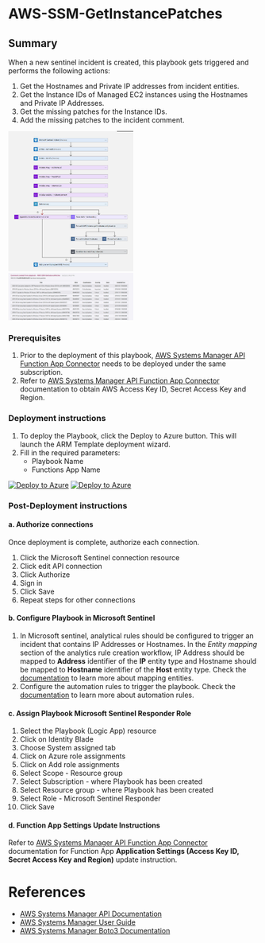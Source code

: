 # AWS-SSM-GetInstancePatches

## Summary

When a new sentinel incident is created, this playbook gets triggered and performs the following actions:

 1. Get the Hostnames and Private IP addresses from incident entities.
 2. Get the Instance IDs of Managed EC2 instances using the Hostnames and Private IP Addresses.
 3. Get the missing patches for the Instance IDs.
 4. Add the missing patches to the incident comment.

<img src="./images/AWS-SSM-GetInstancePatches_light.jpg" width="50%"/><br>
<img src="./images/AWS-SSM-GetInstancePatches_IncidentComment.jpg" width="50%"/><br>

### Prerequisites

1. Prior to the deployment of this playbook, [AWS Systems Manager API Function App Connector](../../CustomConnector/AWS_SSM_FunctionAppConnector/) needs to be deployed under the same subscription.
2. Refer to [AWS Systems Manager API Function App Connector](../../CustomConnector/AWS_SSM_FunctionAppConnector/readme.md) documentation to obtain AWS Access Key ID, Secret Access Key and Region. 

### Deployment instructions

1. To deploy the Playbook, click the Deploy to Azure button. This will launch the ARM Template deployment wizard.
2. Fill in the required parameters:
    * Playbook Name
    * Functions App Name

[![Deploy to Azure](https://aka.ms/deploytoazurebutton)](https://portal.azure.com/#create/Microsoft.Template/uri/https%3A%2F%2Fraw.githubusercontent.com%2FAzure%2FAzure-Sentinel%2Fmaster%2FSolutions%2FAWSAthena%2FPlaybooks%2FAWSAthenaPlaybooks%2FAWSAthena-GetQueryResults%2Fazuredeploy.json) [![Deploy to Azure](https://aka.ms/deploytoazuregovbutton)](https://portal.azure.us/#create/Microsoft.Template/uri/https%3A%2F%2Fraw.githubusercontent.com%2FAzure%2FAzure-Sentinel%2Fmaster%2FSolutions%2FAWSAthena%2FPlaybooks%2FAWSAthenaPlaybooks%2FAWSAthena-GetQueryResults%2Fazuredeploy.json)

### Post-Deployment instructions

#### a. Authorize connections

Once deployment is complete, authorize each connection.

1. Click the Microsoft Sentinel connection resource
2. Click edit API connection
3. Click Authorize
4. Sign in
5. Click Save
6. Repeat steps for other connections

#### b. Configure Playbook in Microsoft Sentinel
1. In Microsoft sentinel, analytical rules should be configured to trigger an incident that contains IP Addresses or Hostnames. In the *Entity mapping* section of the analytics rule creation workflow, IP Address should be mapped to **Address** identifier of the **IP** entity type and Hostname should be mapped to **Hostname** identifier of the **Host** entity type. Check the [documentation](https://docs.microsoft.com/azure/sentinel/map-data-fields-to-entities) to learn more about mapping entities.
2. Configure the automation rules to trigger the playbook. Check the [documentation](https://docs.microsoft.com/azure/sentinel/tutorial-respond-threats-playbook) to learn more about automation rules.

#### c. Assign Playbook Microsoft Sentinel Responder Role
1. Select the Playbook (Logic App) resource
2. Click on Identity Blade
3. Choose System assigned tab
4. Click on Azure role assignments
5. Click on Add role assignments
6. Select Scope - Resource group
7. Select Subscription - where Playbook has been created
8. Select Resource group - where Playbook has been created
9. Select Role - Microsoft Sentinel Responder
10. Click Save

#### d. Function App Settings Update Instructions
Refer to [AWS Systems Manager API Function App Connector](../../CustomConnector/AWS_SSM_FunctionAppConnector/readme.md) documentation for Function App **Application Settings (Access Key ID, Secret Access Key and Region)** update instruction.

#  References
- [AWS Systems Manager API Documentation](https://docs.aws.amazon.com/systems-manager/latest/APIReference/API_DeleteDocument.html)
- [AWS Systems Manager User Guide](https://docs.aws.amazon.com/systems-manager/latest/userguide/what-is-systems-manager.html)
- [AWS Systems Manager Boto3 Documentation](https://boto3.amazonaws.com/v1/documentation/api/latest/reference/services/ssm.html)